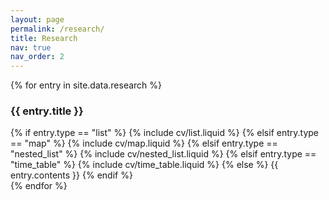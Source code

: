 ```yaml
---
layout: page
permalink: /research/
title: Research
nav: true
nav_order: 2
---
```


<div class="post">
    <article>
    <div class="cv">
        {% for entry in site.data.research %}
        <div class="card mt-3 p-3">
            <h3 class="card-title font-weight-medium">{{ entry.title }}</h3>
            <div>
                {% if entry.type == "list" %}
                    {% include cv/list.liquid %}
                {% elsif entry.type == "map" %}
                    {% include cv/map.liquid %}
                {% elsif entry.type == "nested_list" %}
                    {% include cv/nested_list.liquid %}
                {% elsif entry.type == "time_table" %}
                    {% include cv/time_table.liquid %}
                {% else %}
                    {{ entry.contents }}
                {% endif %}
            </div>
        </div>
        {% endfor %}
        </div>
    </article>
</div>